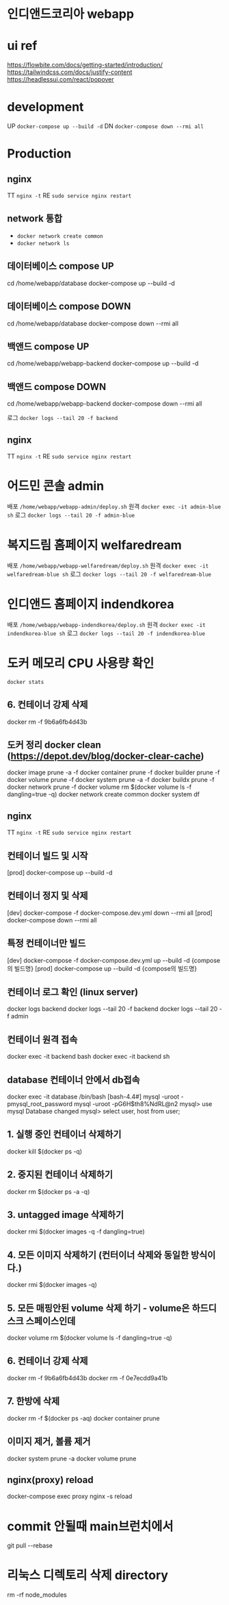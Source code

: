 # 인디앤드코리아 webapp

# ui ref
https://flowbite.com/docs/getting-started/introduction/
https://tailwindcss.com/docs/justify-content
https://headlessui.com/react/popover

# development
UP `docker-compose up --build -d`
DN `docker-compose down --rmi all`

# Production

## nginx
TT `nginx -t`
RE `sudo service nginx restart`

## network 통합
- `docker network create common`
- `docker network ls`

## 데이터베이스 compose UP
cd /home/webapp/database
docker-compose up --build -d

## 데이터베이스 compose DOWN
cd /home/webapp/database
docker-compose down --rmi all

## 백앤드 compose UP
cd /home/webapp/webapp-backend 
docker-compose up --build -d

## 백앤드 compose DOWN
cd /home/webapp/webapp-backend 
docker-compose down --rmi all

로그 `docker logs --tail 20 -f backend`

## nginx
TT `nginx -t`
RE `sudo service nginx restart`

# 어드민 콘솔 admin 
배포 `/home/webapp/webapp-admin/deploy.sh`
원격 `docker exec -it admin-blue sh`
로그 `docker logs --tail 20 -f admin-blue`

# 복지드림 홈페이지 welfaredream
배포 `/home/webapp/webapp-welfaredream/deploy.sh`
원격 `docker exec -it welfaredream-blue sh`
로그 `docker logs --tail 20 -f welfaredream-blue`

# 인디앤드 홈페이지 indendkorea
배포 `/home/webapp/webapp-indendkorea/deploy.sh`
원격 `docker exec -it indendkorea-blue sh`
로그 `docker logs --tail 20 -f indendkorea-blue`

# 도커 메모리 CPU 사용량 확인
`docker stats`

## 6. 컨테이너 강제 삭제
docker rm -f 9b6a6fb4d43b

## 도커 정리 docker clean (https://depot.dev/blog/docker-clear-cache)
docker image prune -a -f
docker container prune -f
docker builder prune -f
docker volume prune -f
docker system prune -a  -f
docker buildx prune -f
docker network prune -f
docker volume rm $(docker volume ls -f dangling=true -q)
docker network create common
docker system df

## nginx
TT `nginx -t`
RE `sudo service nginx restart`












## 컨테이너 빌드 및 시작
[prod] docker-compose up --build -d

## 컨테이너 정지 및 삭제
[dev] docker-compose -f docker-compose.dev.yml down --rmi all
[prod] docker-compose down --rmi all

## 특정 컨테이너만 빌드
[dev] docker-compose -f docker-compose.dev.yml up --build -d {compose의 빌드명}
[prod] docker-compose up --build -d {compose의 빌드명}

## 컨테이너 로그 확인 (linux server)
docker logs backend
docker logs --tail 20 -f backend
docker logs --tail 20 -f admin

## 컨테이너 원격 접속
docker exec -it backend bash
docker exec -it backend sh

## database 컨테이너 안에서 db접속
docker exec -it database /bin/bash
[bash-4.4#] mysql -uroot -pmysql_root_password
mysql -uroot -pG6H$th8%NdRL@n2
mysql> use mysql
Database changed
mysql> select user, host from user;

## 1. 실행 중인 컨테이너 삭제하기
docker kill $(docker ps -q)

## 2. 중지된 컨테이너 삭제하기
docker rm $(docker ps -a -q)

## 3. untagged image 삭제하기
docker rmi $(docker images -q -f dangling=true)

## 4. 모든 이미지 삭제하기 (컨터이너 삭제와 동일한 방식이다.)
docker rmi $(docker images -q)

## 5. 모든 매핑안된 volume 삭제 하기 - volume은 하드디스크 스페이스인데 
docker volume rm $(docker volume ls -f dangling=true -q)

## 6. 컨테이너 강제 삭제
docker rm -f 9b6a6fb4d43b
docker rm -f 0e7ecdd9a41b

## 7. 한방에 삭제 
docker rm -f $(docker ps -aq)
docker container prune

## 이미지 제거, 볼륨 제거
docker system prune -a
docker volume prune

## nginx(proxy) reload
docker-compose exec proxy nginx -s reload

# commit 안될때 main브런치에서
git pull --rebase


# 리눅스 디렉토리 삭제 directory
rm -rf node_modules